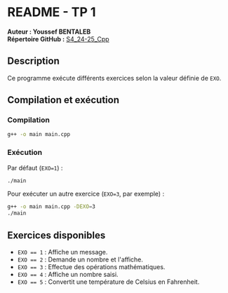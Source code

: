 # README - TP 1

**Auteur : Youssef BENTALEB**  
**Répertoire GitHub :** [S4_24-25_Cpp](https://github.com/SmollCoco/S4_24-25_Cpp)

## Description

Ce programme exécute différents exercices selon la valeur définie de `EXO`.

## Compilation et exécution

### Compilation

```sh
g++ -o main main.cpp
```

### Exécution

Par défaut (`EXO=1`) :

```sh
./main
```

Pour exécuter un autre exercice (`EXO=3`, par exemple) :

```sh
g++ -o main main.cpp -DEXO=3
./main
```

## Exercices disponibles

- `EXO == 1` : Affiche un message.
- `EXO == 2` : Demande un nombre et l'affiche.
- `EXO == 3` : Effectue des opérations mathématiques.
- `EXO == 4` : Affiche un nombre saisi.
- `EXO == 5` : Convertit une température de Celsius en Fahrenheit.

